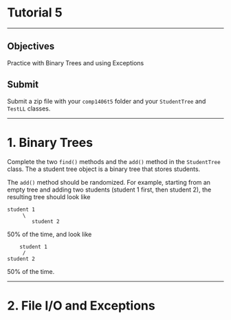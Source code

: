 # Tutorial 5
---

## Objectives  
Practice with Binary Trees and using Exceptions 


## Submit

Submit a zip file with your `comp1406t5` folder and your `StudentTree` and `TestLL` classes. 

---


# 1. Binary Trees 

Complete the two `find()` methods and the `add()` method in the `StudentTree` class. The a student tree object is a binary tree that stores students. 

The `add()` method should be randomized. For example, starting from an empty tree and adding two students (student 1 first, then student 2), the resulting tree should look like

```
student 1
     \
		student 2
```

50% of the time, and look like 

```
    student 1
     /
student 2 
```

50% of the time.



---

# 2. File I/O and Exceptions 

